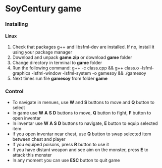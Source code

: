 # SoyCentury game #

### Installing ###

#### Linux ####

1. Check that packages g++ and libsfml-dev are installed. If no, install it using your package manager
2. Download and unpack **game.zip** or download **game** folder
3. Change directory in terminal to **game** folder
4. Run the following command: g++ -c class.cpp && g++ class.o -lsfml-graphics -lsfml-window -lsfml-system -o gamesoy && ./gamesoy
5. Next times run file **gamesoy** from folder **game**



### Control ###

* To navigate in menues, use **W** and **S** buttons to move and **Q** button to select
* In game use **W** **A** **S** **D** buttons to move, **Q** button to fight, **F** button to open inventar
* In inventar use **W** **A** **S** **D** buttons to navigate, **E** button to equip selected item
* If you open inventar near chest, use **Q** button to swap selected item between chest and player
* If you equiped poisons, press **R** button to use it
* If you have distant weapon and see aim on the monster, press **E** to attack this monster
* In any moment you can use **ESC** button to quit game
